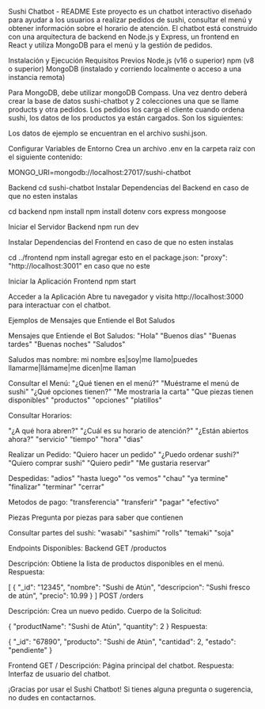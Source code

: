 Sushi Chatbot - README
Este proyecto es un chatbot interactivo diseñado para ayudar a los usuarios a realizar pedidos de sushi, consultar el menú y obtener información sobre el horario de atención. El chatbot está construido con una arquitectura de backend en Node.js y Express, un frontend en React y utiliza MongoDB para el menú y la gestión de pedidos.

Instalación y Ejecución
Requisitos Previos
Node.js (v16 o superior)
npm (v8 o superior)
MongoDB (instalado y corriendo localmente o acceso a una instancia remota)


Para MongoDB, debe utilizar mongoDB Compass. Una vez dentro deberá crear la base de datos sushi-chatbot	y 2 colecciones una que se llame products y otra pedidos. Los pedidos los carga el cliente cuando ordena sushi, los datos de los productos ya están cargados. Son los siguientes:

Los datos de ejemplo se encuentran en el archivo sushi.json.

Configurar Variables de Entorno Crea un archivo .env en la carpeta raiz con el siguiente contenido:

MONGO_URI=mongodb://localhost:27017/sushi-chatbot

Backend
cd sushi-chatbot
Instalar Dependencias del Backend en caso de que no esten instalas

cd backend
npm install 
npm install dotenv cors express mongoose

Iniciar el Servidor Backend
npm run dev

Instalar Dependencias del Frontend en caso de que no esten instalas

cd ../frontend
npm install
agregar esto en el package.json: "proxy": "http://localhost:3001" en caso que no este

Iniciar la Aplicación Frontend
npm start

Acceder a la Aplicación Abre tu navegador y visita http://localhost:3000 para interactuar con el chatbot.

Ejemplos de Mensajes que Entiende el Bot
Saludos

Mensajes que Entiende el Bot
Saludos:
"Hola"
"Buenos días"
"Buenas tardes"
"Buenas noches"
"Saludos"

Saludos mas nombre: 
mi nombre es|soy|me llamo|puedes llamarme|llámame|me dicen|me llaman


Consultar el Menú:
"¿Qué tienen en el menú?"
"Muéstrame el menú de sushi"
"¿Qué opciones tienen?"
"Me mostraria la carta"
"Que piezas tienen disponibles"
"productos"
"opciones"
"platillos"


Consultar Horarios:

"¿A qué hora abren?"
"¿Cuál es su horario de atención?"
"¿Están abiertos ahora?"
"servicio"
"tiempo"
"hora"
"dias"

Realizar un Pedido:
"Quiero hacer un pedido"
"¿Puedo ordenar sushi?"
"Quiero comprar sushi"
"Quiero pedir"
"Me gustaria reservar"

Despedidas:
"adios"
"hasta luego"
"os vemos"
"chau"
"ya termine"
"finalizar"
"terminar"
"cerrar"


Metodos de pago:
"transferencia"
"transferir"
"pagar"
"efectivo"

Piezas
Pregunta por piezas para saber que contienen

Consultar partes del sushi:
"wasabi"
"sashimi"
"rolls"
"temaki"
"soja"

Endpoints Disponibles:
Backend
GET /productos

Descripción: Obtiene la lista de productos disponibles en el menú.
Respuesta:

[
  {
    "_id": "12345",
    "nombre": "Sushi de Atún",
    "descripcion": "Sushi fresco de atún",
    "precio": 10.99
  }
]
POST /orders

Descripción: Crea un nuevo pedido.
Cuerpo de la Solicitud:


{
  "productName": "Sushi de Atún",
  "quantity": 2
}
Respuesta:

{
  "_id": "67890",
  "producto": "Sushi de Atún",
  "cantidad": 2,
  "estado": "pendiente"
}


Frontend
GET /
Descripción: Página principal del chatbot.
Respuesta: Interfaz de usuario del chatbot.



¡Gracias por usar el Sushi Chatbot! Si tienes alguna pregunta o sugerencia, no dudes en contactarnos.